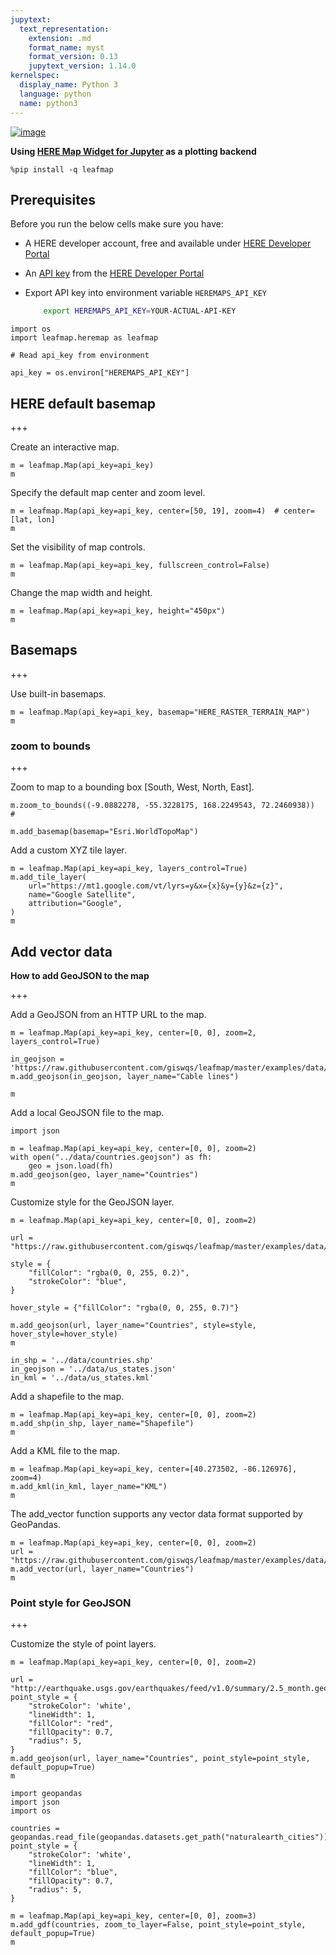 ```yaml
---
jupytext:
  text_representation:
    extension: .md
    format_name: myst
    format_version: 0.13
    jupytext_version: 1.14.0
kernelspec:
  display_name: Python 3
  language: python
  name: python3
---
```


[![image](https://mybinder.org/badge_logo.svg)](https://gishub.org/leafmap-binder)

**Using [HERE Map Widget for Jupyter](https://github.com/heremaps/here-map-widget-for-jupyter) as a plotting backend**


```{code-cell} ipython3
%pip install -q leafmap
```

## Prerequisites
Before you run the below cells make sure you have:
- A HERE developer account, free and available under [HERE Developer Portal](https://developer.here.com)
- An [API key](https://developer.here.com/documentation/identity-access-management/dev_guide/topics/dev-apikey.html) from the [HERE Developer Portal](https://developer.here.com)
- Export API key into environment variable `HEREMAPS_API_KEY`

    ```bash
        export HEREMAPS_API_KEY=YOUR-ACTUAL-API-KEY
    ```

```{code-cell} ipython3
import os
import leafmap.heremap as leafmap
```

```{code-cell} ipython3
# Read api_key from environment

api_key = os.environ["HEREMAPS_API_KEY"]
```

## HERE default basemap

+++

Create an interactive map.

```{code-cell} ipython3
m = leafmap.Map(api_key=api_key)
m
```

Specify the default map center and zoom level.

```{code-cell} ipython3
m = leafmap.Map(api_key=api_key, center=[50, 19], zoom=4)  # center=[lat, lon]
m
```

Set the visibility of map controls.

```{code-cell} ipython3
m = leafmap.Map(api_key=api_key, fullscreen_control=False)
m
```

Change the map width and height.

```{code-cell} ipython3
m = leafmap.Map(api_key=api_key, height="450px")
m
```

## Basemaps

+++

Use built-in basemaps.

```{code-cell} ipython3
m = leafmap.Map(api_key=api_key, basemap="HERE_RASTER_TERRAIN_MAP")
m
```

### zoom to bounds

+++

Zoom to map to a bounding box [South, West, North, East].

```{code-cell} ipython3
m.zoom_to_bounds((-9.0882278, -55.3228175, 168.2249543, 72.2460938))  #
```

```{code-cell} ipython3
m.add_basemap(basemap="Esri.WorldTopoMap")
```

Add a custom XYZ tile layer.

```{code-cell} ipython3
m = leafmap.Map(api_key=api_key, layers_control=True)
m.add_tile_layer(
    url="https://mt1.google.com/vt/lyrs=y&x={x}&y={y}&z={z}",
    name="Google Satellite",
    attribution="Google",
)
m
```

## Add vector data
**How to add GeoJSON to the map**

+++

Add a GeoJSON from an HTTP URL to the map.

```{code-cell} ipython3
m = leafmap.Map(api_key=api_key, center=[0, 0], zoom=2, layers_control=True)

in_geojson = 'https://raw.githubusercontent.com/giswqs/leafmap/master/examples/data/cable_geo.geojson'
m.add_geojson(in_geojson, layer_name="Cable lines")

m
```

Add a local GeoJSON file to the map.

```{code-cell} ipython3
import json

m = leafmap.Map(api_key=api_key, center=[0, 0], zoom=2)
with open("../data/countries.geojson") as fh:
    geo = json.load(fh)
m.add_geojson(geo, layer_name="Countries")
m
```

Customize style for the GeoJSON layer.

```{code-cell} ipython3
m = leafmap.Map(api_key=api_key, center=[0, 0], zoom=2)

url = "https://raw.githubusercontent.com/giswqs/leafmap/master/examples/data/countries.geojson"

style = {
    "fillColor": "rgba(0, 0, 255, 0.2)",
    "strokeColor": "blue",
}

hover_style = {"fillColor": "rgba(0, 0, 255, 0.7)"}

m.add_geojson(url, layer_name="Countries", style=style, hover_style=hover_style)
m
```

```{code-cell} ipython3
in_shp = '../data/countries.shp'
in_geojson = '../data/us_states.json'
in_kml = '../data/us_states.kml'
```

Add a shapefile to the map.

```{code-cell} ipython3
m = leafmap.Map(api_key=api_key, center=[0, 0], zoom=2)
m.add_shp(in_shp, layer_name="Shapefile")
m
```

Add a KML file to the map.

```{code-cell} ipython3
m = leafmap.Map(api_key=api_key, center=[40.273502, -86.126976], zoom=4)
m.add_kml(in_kml, layer_name="KML")
m
```

The add_vector function supports any vector data format supported by GeoPandas.

```{code-cell} ipython3
m = leafmap.Map(api_key=api_key, center=[0, 0], zoom=2)
url = "https://raw.githubusercontent.com/giswqs/leafmap/master/examples/data/countries.geojson"
m.add_vector(url, layer_name="Countries")
m
```

### Point style for GeoJSON

+++

Customize the style of point layers.

```{code-cell} ipython3
m = leafmap.Map(api_key=api_key, center=[0, 0], zoom=2)

url = "http://earthquake.usgs.gov/earthquakes/feed/v1.0/summary/2.5_month.geojson"
point_style = {
    "strokeColor": 'white',
    "lineWidth": 1,
    "fillColor": "red",
    "fillOpacity": 0.7,
    "radius": 5,
}
m.add_geojson(url, layer_name="Countries", point_style=point_style, default_popup=True)
m
```

```{code-cell} ipython3
import geopandas
import json
import os

countries = geopandas.read_file(geopandas.datasets.get_path("naturalearth_cities"))
point_style = {
    "strokeColor": 'white',
    "lineWidth": 1,
    "fillColor": "blue",
    "fillOpacity": 0.7,
    "radius": 5,
}

m = leafmap.Map(api_key=api_key, center=[0, 0], zoom=3)
m.add_gdf(countries, zoom_to_layer=False, point_style=point_style, default_popup=True)
m
```
